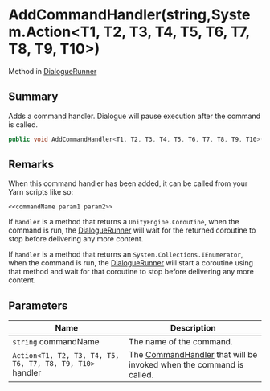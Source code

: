 # AddCommandHandler(string,System.Action\<T1, T2, T3, T4, T5, T6, T7, T8, T9, T10>)

Method in [DialogueRunner](./)

## Summary

Adds a command handler. Dialogue will pause execution after the command is called.

```csharp
public void AddCommandHandler<T1, T2, T3, T4, T5, T6, T7, T8, T9, T10>(string commandName, System.Action<T1, T2, T3, T4, T5, T6, T7, T8, T9, T10> handler);
```

## Remarks

When this command handler has been added, it can be called from your Yarn scripts like so:

```
<<commandName param1 param2>>
```

If `handler` is a method that returns a `UnityEngine.Coroutine`, when the command is run, the [DialogueRunner](./) will wait for the returned coroutine to stop before delivering any more content.

If `handler` is a method that returns an `System.Collections.IEnumerator`, when the command is run, the [DialogueRunner](./) will start a coroutine using that method and wait for that coroutine to stop before delivering any more content.

## Parameters

| Name                                                      | Description                                                                                              |
| --------------------------------------------------------- | -------------------------------------------------------------------------------------------------------- |
| `string` commandName                                      | The name of the command.                                                                                 |
| `Action<T1, T2, T3, T4, T5, T6, T7, T8, T9, T10>` handler | The [CommandHandler](../../yarn/yarn.commandhandler.md) that will be invoked when the command is called. |
